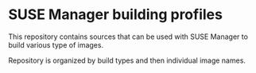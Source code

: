 # SUSE Manager building profiles

This repository contains sources that can be used with SUSE Manager to build various type of images.

Repository is organized by build types and then individual image names.
